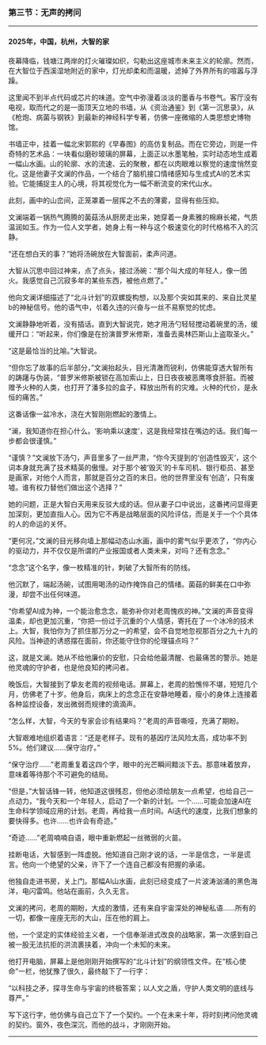 ### **第三节：无声的拷问**

---

#### **2025年，中国，杭州，大智的家**

夜幕降临，钱塘江两岸的灯火璀璨如织，勾勒出这座城市未来主义的轮廓。然而，在大智位于西溪湿地附近的家中，灯光却柔和而温暖，滤掉了外界所有的喧嚣与浮躁。

这里闻不到半点代码或芯片的味道。空气中弥漫着淡淡的墨香与书卷气。客厅没有电视，取而代之的是一面顶天立地的书墙，从《资治通鉴》到《第一沉思录》，从《枪炮、病菌与钢铁》到最新的神经科学专著，仿佛一座微缩的人类思想史博物馆。

书墙正中，挂着一幅北宋郭熙的《早春图》的高仿复制品。而在它旁边，则是一件奇特的艺术品：一块看似磨砂玻璃的屏幕，上面正以水墨笔触，实时动态地生成着一幅山水画。山的轮廓、水的流速、云的聚散，都在以肉眼难以察觉的速度悄然变化。这是他妻子文澜的作品，一个结合了脑机接口情绪感知与生成式AI的艺术实验。它能捕捉主人的心境，将其视觉化为一幅不断流变的宋代山水。

此刻，画中的山峦间，正笼罩着一层挥之不去的薄雾，显得有些压抑。

文澜端着一锅热气腾腾的菌菇汤从厨房走出来，她穿着一身素雅的棉麻长裙，气质温润如玉。作为一位人文学者，她身上有一种与这个极速变化的时代格格不入的沉静。

“还在想白天的事？”她将汤碗放在大智面前，柔声问道。

大智从沉思中回过神来，点了点头，接过汤碗：“那个叫大成的年轻人，像一团火。我感觉自己沉寂多年的某些东西，被他点燃了。”

他向文澜详细描述了“北斗计划”的双螺旋构想，以及那个突如其来的、来自比灵星b的神秘信号。他的语气中，섞着久违的兴奋与一丝不易察觉的忧虑。

文澜静静地听着，没有插话。直到大智说完，她才用汤勺轻轻搅动着碗里的汤，缓缓开口：“听起来，你们像是在扮演普罗米修斯，准备去奥林匹斯山上盗取圣火。”

“这是最恰当的比喻。”大智说。

“但你忘了故事的后半部分，”文澜抬起头，目光清澈而锐利，仿佛能穿透大智所有的踌躇与伪装，“普罗米修斯被锁在高加索山上，日日夜夜被恶鹰啄食肝脏。而被赠予火种的人类，也打开了潘多拉的盒子，释放出所有的灾难。火种的代价，是永恒的痛苦。”

这番话像一盆冷水，浇在大智刚刚燃起的激情上。

“澜，我知道你在担心什么。‘影响乘以速度’，这是我经常挂在嘴边的话。我们每一步都会很谨慎。”

“谨慎？”文澜放下汤勺，声音里多了一丝严肃，“你今天提到的‘创造性毁灭’，这个词本身就充满了技术精英的傲慢。对于那个被‘毁灭’的卡车司机、银行柜员、甚至是画家，对他个人而言，那就是百分之百的末日。他的世界里没有‘创造’，只有废墟。谁有权力替他们做出这个选择？”

她的问题，正是大智白天用来反驳大成的话。但从妻子口中说出，这番拷问显得更加深刻，更加直指人心。因为它不再是战略层面的风险评估，而是关于一个个具体的人的命运的关怀。

“更何况，”文澜的目光移向墙上那幅动态山水画，画中的雾气似乎更浓了，“你内心的驱动力，并不仅仅是所谓的产业报国或者人类未来，对吗？还有念念。”

“念念”这个名字，像一枚精准的针，刺破了大智所有的防线。

他沉默了，端起汤碗，试图用喝汤的动作掩饰自己的情绪。菌菇的鲜美在口中弥漫，却尝不出任何味道。

“你希望AI成为神，一个能治愈念念，能弥补你对老周愧疚的神。”文澜的声音变得温柔，却也更加沉重，“你把一份过于沉重的个人情感，寄托在了一个冰冷的技术上。大智，我怕你为了抓住那万分之一的希望，会不自觉地忽视那百分之九十九的风险。当神迹的诱惑摆在面前，你还能守住你的伦理锚点吗？”

这，就是文澜。她从不给他廉价的安慰，只会给他最清醒、也最痛苦的警示。她是他灵魂的守护者，也是他良知的拷问者。

晚饭后，大智接到了挚友老周的视频电话。屏幕上，老周的脸憔悴不堪，短短几个月，仿佛老了十岁。他身后，病床上的念念正在安静地睡着，瘦小的身体上连接着各种监控设备，发出微弱而规律的滴滴声。

“怎么样，大智，今天的专家会诊有结果吗？”老周的声音嘶哑，充满了期盼。

大智艰难地组织着语言：“还是老样子。现有的基因疗法风险太高，成功率不到5%。他们建议……保守治疗。”

“保守治疗……”老周重复着这四个字，眼中的光芒瞬间黯淡下去。那意味着放弃，意味着等待那个不可避免的结局。

“但是，”大智话锋一转，他知道这很残忍，但他必须给朋友一点希望，也给自己一点动力，“我今天和一个年轻人，启动了一个新的计划。一个……可能会加速AI在生命科学领域应用的计划。老周，再给我一点时间。AI迭代的速度，比我们想象的要快得多。也许……也许会有奇迹。”

“奇迹……”老周喃喃自语，眼中重新燃起一丝微弱的火苗。

挂断电话，大智感到一阵虚脱。他知道自己刚才说的话，一半是信念，一半是谎言。他向一个绝望的父亲，许下了一个连自己都没有把握的承诺。

他独自走进书房，关上门。那幅AI山水画，此刻已经变成了一片波涛汹涌的黑色海洋，电闪雷鸣。他站在画前，久久无言。

文澜的拷问，老周的期盼，大成的激情，还有来自宇宙深处的神秘私语……所有的一切，都像一座座无形的大山，压在他的肩上。

他，一个坚定的实体经验主义者，一个信奉渐进式改良的战略家，第一次感到自己被一股无法抗拒的洪流裹挟着，冲向一个未知的未来。

他打开电脑，屏幕上是他刚刚开始撰写的“北斗计划”的纲领性文件。在“核心使命”一栏，他犹豫了很久，最终敲下了一行字：

“以科技之矛，探寻生命与宇宙的终极答案；以人文之盾，守护人类文明的底线与尊严。”

写下这行字，他仿佛与自己立下了一个契约。一个在未来十年，将时刻拷问他灵魂的契约。窗外，夜色深沉，而他的战斗，才刚刚开始。

---

### ###

###
